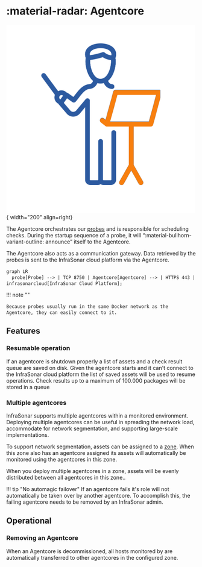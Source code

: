 # :material-radar: Agentcore

![Agentcore](../../images/application_agentcore.png){ width="200" align=right}

The Agentcore orchestrates our [probes](../collectors/probes/index.md) and is responsible for scheduling checks.
During the startup sequence of a probe, it will “:material-bullhorn-variant-outline: announce” itself to the Agentcore.

The Agentcore also acts as a communication gateway. Data retrieved by the probes is sent to the InfraSonar cloud platform via the Agentcore.

``` mermaid
graph LR
  probe[Probe] --> | TCP 8750 | Agentcore[Agentcore] --> | HTTPS 443 | infrasonarcloud[InfraSonar Cloud Platform];
```

!!! note ""

    Because probes usually run in the same Docker network as the Agentcore, they can easily connect to it.

## Features

### Resumable operation

If an agentcore is shutdown properly a list of assets and a check result queue are saved on disk.
Given the agentcore starts and it can't connect to the InfraSonar cloud platform the list of saved assets will be used to resume operations.
Check results up to a maximum of 100.000 packages will be stored in a queue

### Multiple agentcores

InfraSonar supports multiple agentcores within a monitored environment. Deploying multiple agentcores can be useful in spreading the network load, accommodate for network segmentation, and supporting large-scale implementations.

To support network segmentation, assets can be assigned to a [zone](zones.md). When this zone also has an agentcore assigned its assets will automatically be monitored using the agentcores in this zone.

When you deploy multiple agentcores in a zone, assets will be evenly distributed between all agentcores in this zone..

!!! tip "No automagic failover"
    If an agentcore fails it's role will not automatically be taken over by another agentcore. To accomplish this, the failing agentcore needs to be removed by an InfraSonar admin.

## Operational

### Removing an Agentcore

When an Agentcore is decommissioned, all hosts monitored by are automatically transferred to other agentcores in the configured zone.